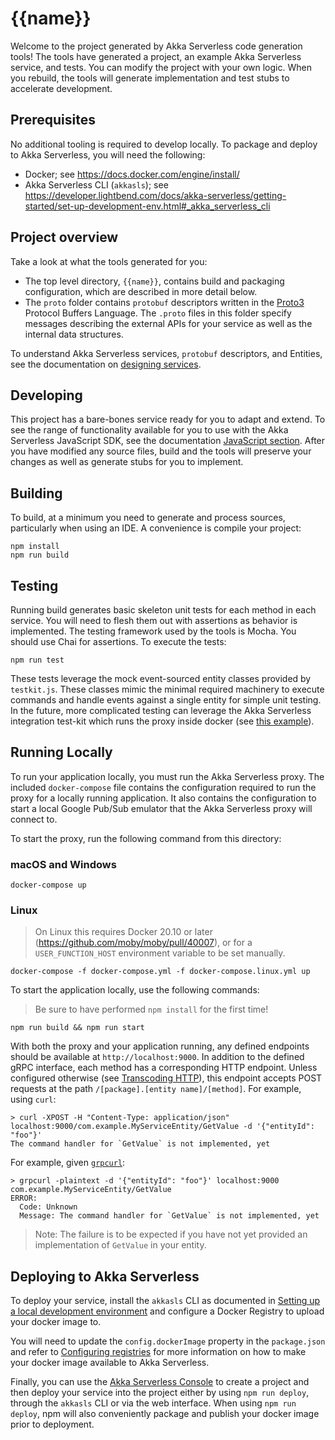 # {{name}}

Welcome to the project generated by Akka Serverless code generation tools! The tools have generated a project, an example Akka Serverless service, and tests. You can modify the project with your own logic. When you rebuild, the tools will generate implementation and test stubs to accelerate development.

## Prerequisites

No additional tooling is required to develop locally. To package and deploy to Akka Serverless, you will need the following:

- Docker; see https://docs.docker.com/engine/install/
- Akka Serverless CLI (`akkasls`); see https://developer.lightbend.com/docs/akka-serverless/getting-started/set-up-development-env.html#_akka_serverless_cli

## Project overview

Take a look at what the tools generated for you:

- The top level directory, `{{name}}`, contains build and packaging configuration, which are described in more detail below.
- The `proto` folder contains `protobuf` descriptors written in the [Proto3](https://developers.google.com/protocol-buffers/docs/proto3) Protocol Buffers Language. The `.proto` files in this folder specify messages describing the external APIs for your service as well as the internal data structures.

To understand Akka Serverless services, `protobuf` descriptors, and Entities, see the documentation on [designing services](https://developer.lightbend.com/docs/akka-serverless/designing/index.html).

## Developing

This project has a bare-bones service ready for you to adapt and
extend. To see the range of functionality available for you to use with the Akka Serverless JavaScript SDK, see the documentation [JavaScript section](https://developer.lightbend.com/docs/akka-serverless/javascript/index.html). After you have modified any source files, build and the tools will preserve your changes as well as generate stubs for you to implement.

## Building

To build, at a minimum you need to generate and process sources, particularly when using an IDE.
A convenience is compile your project:

```
npm install
npm run build
```

## Testing

Running build generates basic skeleton unit tests for each method in each service. You will need to flesh them out with assertions as behavior is implemented. The testing framework used by the tools is Mocha. You should use Chai for assertions. To execute the tests:

```
npm run test
```

These tests leverage the mock event-sourced entity classes provided by `testkit.js`. These classes mimic the minimal required machinery to execute commands and handle events against a single entity for simple unit testing. In the future, more complicated testing can leverage the Akka Serverless integration test-kit which runs the proxy inside docker (see [this example](https://github.com/lightbend/akkaserverless-framework/blob/master/javascript-sdk/integration-test/integration-testkit-test.js)).

## Running Locally

To run your application locally, you must run the Akka Serverless proxy. The included `docker-compose` file contains the configuration required to run the proxy for a locally running application. It also contains the configuration to start a local Google Pub/Sub emulator that the Akka Serverless proxy will connect to.

To start the proxy, run the following command from this directory:

### macOS and Windows

```
docker-compose up
```

### Linux

> On Linux this requires Docker 20.10 or later (https://github.com/moby/moby/pull/40007),
> or for a `USER_FUNCTION_HOST` environment variable to be set manually.

```
docker-compose -f docker-compose.yml -f docker-compose.linux.yml up
```

To start the application locally, use the following commands:

> Be sure to have performed `npm install` for the first time!

```
npm run build && npm run start
```

With both the proxy and your application running, any defined endpoints should be available at `http://localhost:9000`. In addition to the defined gRPC interface, each method has a corresponding HTTP endpoint. Unless configured otherwise (see [Transcoding HTTP](https://developer.lightbend.com/docs/akka-serverless/javascript/proto.html#_transcoding_http)), this endpoint accepts POST requests at the path `/[package].[entity name]/[method]`. For example, using `curl`:

```
> curl -XPOST -H "Content-Type: application/json" localhost:9000/com.example.MyServiceEntity/GetValue -d '{"entityId": "foo"}'
The command handler for `GetValue` is not implemented, yet
```

For example, given [`grpcurl`](https://github.com/fullstorydev/grpcurl):

```
> grpcurl -plaintext -d '{"entityId": "foo"}' localhost:9000 com.example.MyServiceEntity/GetValue
ERROR:
  Code: Unknown
  Message: The command handler for `GetValue` is not implemented, yet
```

> Note: The failure is to be expected if you have not yet provided an implementation of `GetValue` in
> your entity.

## Deploying to Akka Serverless

To deploy your service, install the `akkasls` CLI as documented in [Setting up a local development environment](https://developer.lightbend.com/docs/akka-serverless/getting-started/set-up-development-env.html) and configure a Docker Registry to upload your docker image to.

You will need to update the `config.dockerImage` property in the `package.json` and refer to [Configuring registries](https://developer.lightbend.com/docs/akka-serverless/projects/container-registries.html) for more information on how to make your docker image available to Akka Serverless.

Finally, you can use the [Akka Serverless Console](https://console.akkaserverless.com)
to create a project and then deploy your service into the project either by using `npm run deploy`,
through the `akkasls` CLI or via the web interface. When using `npm run deploy`, npm will also
conveniently package and publish your docker image prior to deployment.
